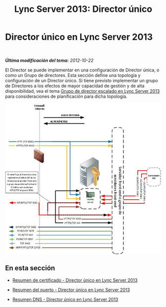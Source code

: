 ﻿---
title: 'Lync Server 2013: Director único'
TOCTitle: Director único
ms:assetid: 2a4821aa-f15f-49b8-beec-0b08676497e7
ms:mtpsurl: https://technet.microsoft.com/es-es/library/JJ204763(v=OCS.15)
ms:contentKeyID: 48274767
ms.date: 01/07/2017
mtps_version: v=OCS.15
ms.translationtype: HT
---

# Director único en Lync Server 2013

 

_**Última modificación del tema:** 2012-10-22_

El Director se puede implementar en una configuración de Director única, o como un Grupo de directores. Esta sección define una topología y configuración de un Director único. Si tiene previsto implementar un grupo de Directores a los efectos de mayor capacidad de gestión y de alta disponibilidad, vea el tema [Grupo de director escalado en Lync Server 2013](lync-server-2013-scaled-director-pool.md) para consideraciones de planificación para dicha topología.

![Director único de Lync Server](images/JJ204763.092967f2-3ad8-419b-9a7f-9714f4ebf8a3(OCS.15).jpg "Director único de Lync Server")

## En esta sección

  - [Resumen de certificado - Director único en Lync Server 2013](lync-server-2013-certificate-summary-single-director.md)

  - [Resumen del puerto - Director único en Lync Server 2013](lync-server-2013-port-summary-single-director.md)

  - [Resumen DNS - Director único en Lync Server 2013](lync-server-2013-dns-summary-single-director.md)

